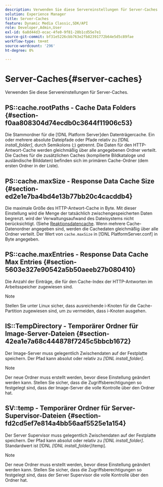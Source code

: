 ```yaml
---
description: Verwenden Sie diese Servereinstellungen für Server-Caches.
solution: Experience Manager
title: Server-Caches
feature: Dynamic Media Classic,SDK/API
role: Developer,Admin,User
exl-id: 6a8d44d3-ecac-4fe0-9f81-28b1cd55e7e1
source-git-commit: bf31e5226cbb763e2fb82391772b64e5d5c89fae
workflow-type: tm+mt
source-wordcount: '296'
ht-degree: 0%

---
```


# Server-Caches{#server-caches}

Verwenden Sie diese Servereinstellungen für Server-Caches.

## PS::cache.rootPaths - Cache Data Folders {#section-f0aa808304d74ecdb0c3644f11906c53}

Die Stammordner für die [!DNL Platform Server]den Datenträgercache. Ein oder mehrere absolute Dateipfade oder Pfade relativ zu *[!DNL install_folder]*, durch Semikolons (;) getrennt. Die Daten für den HTTP-Antwort-Cache werden gleichmäßig über alle angegebenen Ordner verteilt. Die Caches für die zusätzlichen Caches (kompilierte Bildkataloge und ausländische Bilddaten) befinden sich im primären Cache-Ordner (dem ersten Ordner in der Liste).

## PS::cache.maxSize - Response Data Cache Size {#section-ed2e1e7ba4bd4e13b77bb20c4cacddb4}

Die maximale Größe des HTTP-Antwort-Cache in Byte. Mit dieser Einstellung wird die Menge der tatsächlich zwischengespeicherten Daten begrenzt. wird der Verwaltungsaufwand des Dateisystems nicht berücksichtigt. (Siehe [Reaktionsdatencache](../../../../is-api/image-serving-api-ref/c-configuration-and-administration/c-data-caches/c-response-data-cache.md#concept-81ea996c242441f2a69f7e9d9b3a29ca). Wenn mehrere Cache-Datenordner angegeben sind, werden die Cachedaten gleichmäßig über alle Ordner verteilt. Der Wert von `cache.maxSize` in [!DNL PlatformServer.conf] in Byte angegeben.

## PS::cache.maxEntries - Response Data Cache Max Entries {#section-5603e327e90542a5b50aeeb27b080410}

Die Anzahl der Einträge, die für den Cache-Index der HTTP-Antworten im Arbeitsspeicher zugewiesen sind.

>[!NOTE]
>
>Stellen Sie unter Linux sicher, dass ausreichende i-Knoten für die Cache-Partition zugewiesen sind, um zu vermeiden, dass i-Knoten ausgehen.

## IS::TempDirectory - Temporärer Ordner für Image-Server-Dateien {#section-42ea1e7a68c444878f7245c5bbcb1672}

Der Image-Server muss gelegentlich Zwischendaten auf der Festplatte speichern. Der Pfad kann absolut oder relativ zu *[!DNL install_folder]*.

>[!NOTE]
>
>Der neue Ordner muss erstellt werden, bevor diese Einstellung geändert werden kann. Stellen Sie sicher, dass die Zugriffsberechtigungen so festgelegt sind, dass der Image-Server die volle Kontrolle über den Ordner hat.

## SV::temp - Temporärer Ordner für Server-Supervisor-Dateien {#section-fd2cd5ef7e814a4bb56aaf5525e1a154}

Der Server Supervisor muss gelegentlich Zwischendaten auf der Festplatte speichern. Der Pfad kann absolut oder relativ zu *[!DNL install_folder]*. Standardwert ist [!DNL  *[!DNL install_folder]*/temp].

>[!NOTE]
>
>Der neue Ordner muss erstellt werden, bevor diese Einstellung geändert werden kann. Stellen Sie sicher, dass die Zugriffsberechtigungen so festgelegt sind, dass der Server Supervisor die volle Kontrolle über den Ordner hat.
